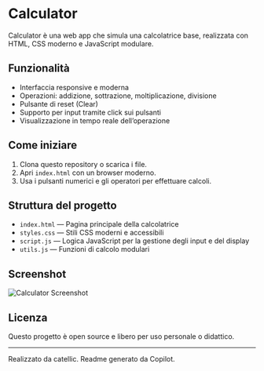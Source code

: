 # Calculator

Calculator è una web app che simula una calcolatrice base, realizzata con HTML, CSS moderno e JavaScript modulare.

## Funzionalità

- Interfaccia responsive e moderna
- Operazioni: addizione, sottrazione, moltiplicazione, divisione
- Pulsante di reset (Clear)
- Supporto per input tramite click sui pulsanti
- Visualizzazione in tempo reale dell’operazione

## Come iniziare

1. Clona questo repository o scarica i file.
2. Apri `index.html` con un browser moderno.
3. Usa i pulsanti numerici e gli operatori per effettuare calcoli.

## Struttura del progetto

- `index.html` — Pagina principale della calcolatrice
- `styles.css` — Stili CSS moderni e accessibili
- `script.js` — Logica JavaScript per la gestione degli input e del display
- `utils.js` — Funzioni di calcolo modulari

## Screenshot

![Calculator Screenshot](screenshot.png) <!-- Inserisci uno screenshot se disponibile -->

## Licenza

Questo progetto è open source e libero per uso personale o didattico.

---

Realizzato da catellic. Readme generato da Copilot.
